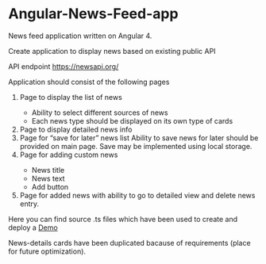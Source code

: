 <h1>Angular-News-Feed-app</h1>
News feed application written on Angular 4.

Create application to display news based on existing public API

API endpoint <a href="https://newsapi.org">https://newsapi.org/</a>

Application should consist of the following pages

<ol>
  <li>Page to display the list of news</li>
    <ul>
      <li>Ability to select different sources of news</li>
      <li>Each news type should be displayed on its own type of cards</li>
    </ul>
  <li>Page to display detailed news info</li>
  <li>Page for “save for later” news list Ability to save news for later should be provided on main page.
  Save may be implemented using local storage.</li>
  <li>Page for adding custom news</li>
    <ul>
      <li>News title</li>
      <li>News text</li>
      <li>Add button</li>
    </ul>
  <li>Page for added news with ability to go to detailed view and delete news entry.</li>
</ol>

Here you can find source .ts files which have been used to create and deploy a <a target="_blank" href="https://inlighter.github.io/Portfolio/News/">Demo</a>

News-details cards have been duplicated bacause of requirements (place for future optimization).
